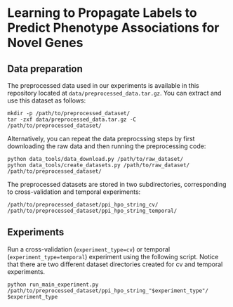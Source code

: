 # Learning to Propagate Labels to Predict Phenotype Associations for Novel Genes

## Data preparation
The preprocessed data used in our experiments is available in this repository located at `data/preprocessed_data.tar.gz`. You can extract and use this dataset as follows:
```
mkdir -p /path/to/preprocessed_dataset/
tar -zxf data/preprocessed_data.tar.gz -C /path/to/preprocessed_dataset/
```

Alternatively, you can repeat the data preprocssing steps by first downloading the raw data and then running the preprocessing code:
```
python data_tools/data_download.py /path/to/raw_dataset/
python data_tools/create_datasets.py /path/to/raw_dataset/ /path/to/preprocessed_dataset/ 
```

The preprocessed datasets are stored in two subdirectories, corresponding to cross-validation and temporal experiments: 
```
/path/to/preprocessed_dataset/ppi_hpo_string_cv/
/path/to/preprocessed_dataset/ppi_hpo_string_temporal/
```

## Experiments
Run a cross-validation (`experiment_type=cv`) or temporal (`experiment_type=temporal`) experiment using the following script. Notice that there are two different dataset directories created for cv and temporal experiments.
```
python run_main_experiment.py /path/to/preprocessed_dataset/ppi_hpo_string_"$experiment_type"/ $experiment_type
```


